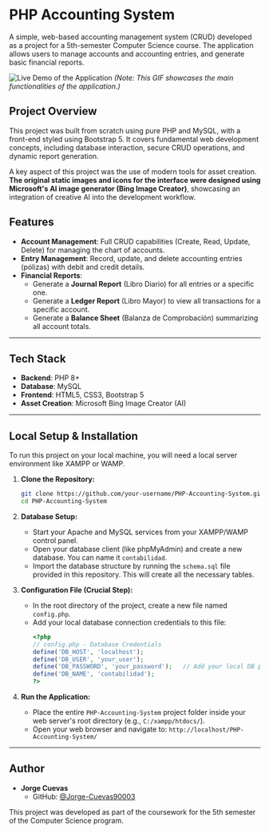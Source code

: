 # PHP Accounting System

A simple, web-based accounting management system (CRUD) developed as a project for a 5th-semester Computer Science course. The application allows users to manage accounts and accounting entries, and generate basic financial reports.

![Live Demo of the Application](images/app-demo.gif) 
*(Note: This GIF showcases the main functionalities of the application.)*

## Project Overview

This project was built from scratch using pure PHP and MySQL, with a front-end styled using Bootstrap 5. It covers fundamental web development concepts, including database interaction, secure CRUD operations, and dynamic report generation.

A key aspect of this project was the use of modern tools for asset creation. **The original static images and icons for the interface were designed using Microsoft's AI image generator (Bing Image Creator)**, showcasing an integration of creative AI into the development workflow.

## Features

- **Account Management**: Full CRUD capabilities (Create, Read, Update, Delete) for managing the chart of accounts.
- **Entry Management**: Record, update, and delete accounting entries (pólizas) with debit and credit details.
- **Financial Reports**:
  - Generate a **Journal Report** (Libro Diario) for all entries or a specific one.
  - Generate a **Ledger Report** (Libro Mayor) to view all transactions for a specific account.
  - Generate a **Balance Sheet** (Balanza de Comprobación) summarizing all account totals.


---

## Tech Stack

- **Backend**: PHP 8+
- **Database**: MySQL
- **Frontend**: HTML5, CSS3, Bootstrap 5
- **Asset Creation**: Microsoft Bing Image Creator (AI)

---

## Local Setup & Installation

To run this project on your local machine, you will need a local server environment like XAMPP or WAMP.

1.  **Clone the Repository:**
    ```bash
    git clone https://github.com/your-username/PHP-Accounting-System.git
    cd PHP-Accounting-System
    ```

2.  **Database Setup:**
    - Start your Apache and MySQL services from your XAMPP/WAMP control panel.
    - Open your database client (like phpMyAdmin) and create a new database. You can name it `contabilidad`.
    - Import the database structure by running the `schema.sql` file provided in this repository. This will create all the necessary tables.

3.  **Configuration File (Crucial Step):**
    - In the root directory of the project, create a new file named `config.php`.
    - Add your local database connection credentials to this file:
      ```php
      <?php
      // config.php - Database Credentials
      define('DB_HOST', 'localhost');
      define('DB_USER', 'your_user');
      define('DB_PASSWORD', 'your_password');   // Add your local DB password here if you have one
      define('DB_NAME', 'contabilidad');
      ?>
      ```

4.  **Run the Application:**
    - Place the entire `PHP-Accounting-System` project folder inside your web server's root directory (e.g., `C:/xampp/htdocs/`).
    - Open your web browser and navigate to: `http://localhost/PHP-Accounting-System/`

---

## Author

- **Jorge Cuevas**
  - GitHub: [@Jorge-Cuevas90003](https://github.com/Jorge-Cuevas90003)

This project was developed as part of the coursework for the 5th semester of the Computer Science program.

